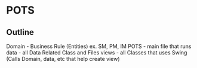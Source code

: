 # POTS

## Outline

Domain - Business Rule (Entities) ex. SM, PM, IM
POTS - main file that runs
data - all Data Related Class and Files
views - all Classes that uses Swing (Calls Domain, data, etc that help create view)
